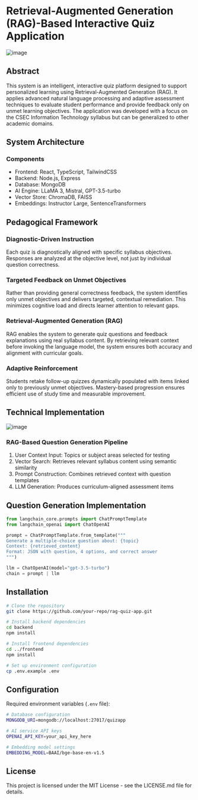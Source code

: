 # Retrieval-Augmented Generation (RAG)-Based Interactive Quiz Application  

![image](https://github.com/user-attachments/assets/aaf0df32-bee2-41a5-b737-1a66e6e633a8)

## Abstract  
This system is an intelligent, interactive quiz platform designed to support personalized learning using Retrieval-Augmented Generation (RAG). It applies advanced natural language processing and adaptive assessment techniques to evaluate student performance and provide feedback only on unmet learning objectives. The application was developed with a focus on the CSEC Information Technology syllabus but can be generalized to other academic domains.  

## System Architecture  
### Components  
- Frontend: React, TypeScript, TailwindCSS  
- Backend: Node.js, Express  
- Database: MongoDB  
- AI Engine: LLaMA 3, Mistral, GPT-3.5-turbo  
- Vector Store: ChromaDB, FAISS  
- Embeddings: Instructor Large, SentenceTransformers

## Pedagogical Framework  
### Diagnostic-Driven Instruction  
Each quiz is diagnostically aligned with specific syllabus objectives. Responses are analyzed at the objective level, not just by individual question correctness.  

### Targeted Feedback on Unmet Objectives  
Rather than providing general correctness feedback, the system identifies only unmet objectives and delivers targeted, contextual remediation. This minimizes cognitive load and directs learner attention to relevant gaps.  

### Retrieval-Augmented Generation (RAG)  
RAG enables the system to generate quiz questions and feedback explanations using real syllabus content. By retrieving relevant context before invoking the language model, the system ensures both accuracy and alignment with curricular goals.  

### Adaptive Reinforcement  
Students retake follow-up quizzes dynamically populated with items linked only to previously unmet objectives. Mastery-based progression ensures efficient use of study time and measurable improvement.  

## Technical Implementation  

![image](https://github.com/user-attachments/assets/16add320-e0af-4778-86e1-d2d4356ad62f)


### RAG-Based Question Generation Pipeline  
1. User Context Input: Topics or subject areas selected for testing  
2. Vector Search: Retrieves relevant syllabus content using semantic similarity  
3. Prompt Construction: Combines retrieved context with question templates  
4. LLM Generation: Produces curriculum-aligned assessment items  


## Question Generation Implementation

```python
from langchain_core.prompts import ChatPromptTemplate
from langchain_openai import ChatOpenAI

prompt = ChatPromptTemplate.from_template("""
Generate a multiple-choice question about: {topic}
Context: {retrieved_content}
Format: JSON with question, 4 options, and correct answer
""")

llm = ChatOpenAI(model="gpt-3.5-turbo")
chain = prompt | llm
```

## Installation

```bash
# Clone the repository
git clone https://github.com/your-repo/rag-quiz-app.git

# Install backend dependencies
cd backend
npm install

# Install frontend dependencies
cd ../frontend
npm install

# Set up environment configuration
cp .env.example .env
```

## Configuration

Required environment variables (`.env` file):

```bash
# Database configuration
MONGODB_URI=mongodb://localhost:27017/quizapp

# AI service API keys
OPENAI_API_KEY=your_api_key_here

# Embedding model settings
EMBEDDING_MODEL=BAAI/bge-base-en-v1.5
```

## License  
This project is licensed under the MIT License - see the LICENSE.md file for details.
